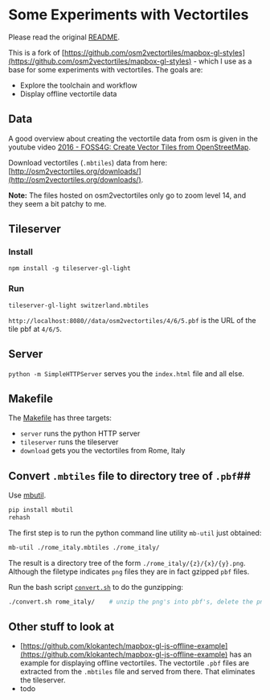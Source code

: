 # Some Experiments with Vectortiles

Please read the original [README](README-original.md).

This is a fork of [https://github.com/osm2vectortiles/mapbox-gl-styles](https://github.com/osm2vectortiles/mapbox-gl-styles) - which I use as a base for some experiments with vectortiles. The goals are:

- Explore the toolchain and workflow
- Display offline vectortile data 

## Data

A good overview about creating the vectortile data from osm is given in the youtube video [2016 - FOSS4G: Create Vector Tiles from OpenStreetMap](https://www.youtube.com/watch?v=D7mmXonFIqA).

Download vectortiles (`.mbtiles`) data from here: [http://osm2vectortiles.org/downloads/](http://osm2vectortiles.org/downloads/).

**Note:** The files hosted on osm2vectortiles only go to zoom level 14, and they
seem a bit patchy to me.


## Tileserver ##

### Install

`npm install -g tileserver-gl-light`

### Run ###

`tileserver-gl-light switzerland.mbtiles`

`http://localhost:8080//data/osm2vectortiles/4/6/5.pbf` is the URL of the tile pbf at `4/6/5`.


## Server ##

`python -m SimpleHTTPServer` serves you the `index.html` file and all else.

## Makefile ##

The [Makefile](Makefile) has three targets:

- `server` runs the python HTTP server
- `tileserver` runs the tileserver
- `download` gets you the vectortiles from Rome, Italy

## Convert `.mbtiles` file to directory tree of `.pbf`##

Use [mbutil](https://github.com/mapbox/mbutil).

```bash
pip install mbutil
rehash
```

The first step is to run the python command line utility `mb-util` just obtained:

```bash
mb-util ./rome_italy.mbtiles ./rome_italy/
``` 

The result is a directory tree of the form `./rome_italy/{z}/{x}/{y}.png`. Although the filetype indicates `png` files they are in fact gzipped `pbf` files.

Run the bash script [`convert.sh`](convert.sh) to do the gunzipping:

```bash
./convert.sh rome_italy/	# unzip the png's into pbf's, delete the png's
```


## Other stuff to look at ##

- [https://github.com/klokantech/mapbox-gl-js-offline-example](https://github.com/klokantech/mapbox-gl-js-offline-example) has an example for displaying offline vectortiles. The vectortile `.pbf` files are extracted from the `.mbtiles` file and served from there. That eliminates the tileserver.
- todo